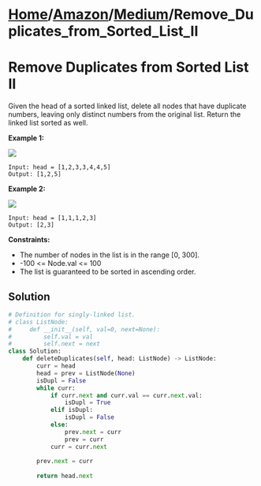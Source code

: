 # [Home](./../..)/[Amazon](./..)/[Medium](./)/Remove_Duplicates_from_Sorted_List_II
<h1>Remove Duplicates from Sorted List II</h1>

<p>
Given the head of a sorted linked list, delete all nodes that have duplicate numbers, leaving only distinct numbers from the original list. Return the linked list sorted as well.
</p>

<b>Example 1:</b>

<img src="https://assets.leetcode.com/uploads/2021/01/04/linkedlist1.jpg">

    Input: head = [1,2,3,3,4,4,5]
    Output: [1,2,5]
    
<b>Example 2:</b>

<img src="https://assets.leetcode.com/uploads/2021/01/04/linkedlist2.jpg">

    Input: head = [1,1,1,2,3]
    Output: [2,3]

<b>Constraints:</b>

- The number of nodes in the list is in the range [0, 300].
- -100 <= Node.val <= 100
- The list is guaranteed to be sorted in ascending order.

<h2>Solution</h2>

```python
# Definition for singly-linked list.
# class ListNode:
#     def __init__(self, val=0, next=None):
#         self.val = val
#         self.next = next
class Solution:
    def deleteDuplicates(self, head: ListNode) -> ListNode:
        curr = head
        head = prev = ListNode(None)
        isDupl = False
        while curr:
            if curr.next and curr.val == curr.next.val:
                isDupl = True
            elif isDupl:
                isDupl = False
            else:
                prev.next = curr
                prev = curr
            curr = curr.next
        
        prev.next = curr
        
        return head.next
```
